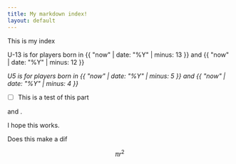 ```yaml
---
title: My markdown index!
layout: default
---
```


This is my index

U-13 is for players born in
{{ "now" | date: "%Y" | minus: 13 }} and {{ "now" | date: "%Y" | minus: 12 }}

*U5 is for players born in {{ "now" | date: "%Y" | minus: 5 }} and {{ "now" | date: "%Y" | minus: 4 }}*

- [ ] This is a test of this part

<script>document.write(new Date().getFullYear()-13);</script>

and <script>document.write(new Date().getFullYear()-12);</script>.
<p><script>document.write( new Date().getFullYear() );</script>
    <script type="text/javascript">document.write( new Date().getFullYear() );</script></p>

I hope this works.

Does this make a dif

$$ \pi r^2 $$
